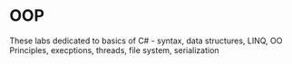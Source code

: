 # OOP
These labs dedicated to basics of C# - syntax, data structures, LINQ, OO Principles, execptions, threads, file system, serialization
